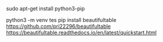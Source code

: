 sudo apt-get install python3-pip

python3 -m venv tes
pip install beautifultable
https://github.com/pri22296/beautifultable
https://beautifultable.readthedocs.io/en/latest/quickstart.html